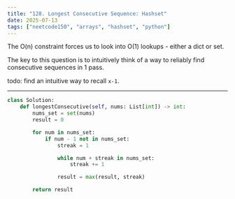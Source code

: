 ```yaml
---
title: "128. Longest Consecutive Sequence: Hashset"
date: 2025-07-13
tags: ["neetcode150", "arrays", "hashset", "python"]
---
```


The O(n) constraint forces us to look into O(1) lookups - either a dict or set.

The key to this question is to intuitively think of a way to reliably find consecutive sequences in 1 pass.

todo: find an intuitive way to recall `x-1`.

---

```python
class Solution:
    def longestConsecutive(self, nums: List[int]) -> int:
        nums_set = set(nums)
        result = 0

        for num in nums_set:
            if num - 1 not in nums_set:
                streak = 1

                while num + streak in nums_set:
                    streak += 1

                result = max(result, streak)

        return result
```